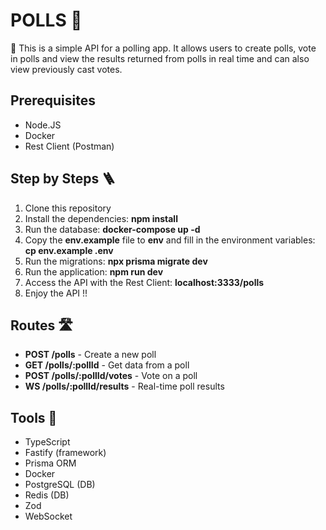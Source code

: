 # POLLS 🎢
🎢 This is a simple API for a polling app. It allows users to create polls, vote in polls and view the results returned from polls in real time and can also view previously cast votes. 

## Prerequisites

* Node.JS
* Docker
* Rest Client (Postman)

## Step by Steps 🪜

1. Clone this repository
2. Install the dependencies:
   **npm install**
3. Run the database:
   **docker-compose up -d**
4. Copy the **env.example** file to **env** and fill in the environment variables:
   **cp env.example .env**
5. Run the migrations:
   **npx prisma migrate dev**
6. Run the application:
   **npm run dev**
7. Access the API with the Rest Client:
    **localhost:3333/polls**
9. Enjoy the API !!

## Routes 🛣️

* **POST /polls** - Create a new poll
* **GET /polls/:pollId** - Get data from a poll
* **POST /polls/:pollId/votes** - Vote on a poll
* **WS /polls/:pollId/results** - Real-time poll results

## Tools 🔨

- TypeScript
- Fastify (framework)
- Prisma ORM
- Docker
- PostgreSQL (DB)
- Redis (DB)
- Zod
- WebSocket
